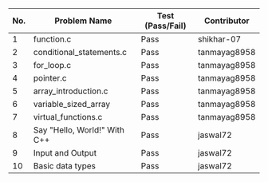 

|No.| Problem Name                 | Test (Pass/Fail) | Contributor |  
|---|------------------------------|------------------|-------------|  
| 1 | function.c                   |     Pass         |shikhar-07   |  
| 2 | conditional_statements.c     |     Pass         |tanmayag8958 |  
| 3 | for_loop.c                   |     Pass         |tanmayag8958 |  
| 4 | pointer.c                    |     Pass         |tanmayag8958 |  
| 5 | array_introduction.c         |     Pass         |tanmayag8958 |  
| 6 | variable_sized_array         |     Pass         |tanmayag8958 |  
| 7 | virtual_functions.c          |     Pass         |tanmayag8958 |  
| 8 | Say "Hello, World!" With C++ |     Pass         |jaswal72     |  
| 9 | Input and Output             |     Pass         |jaswal72     |  
| 10| Basic data types             |     Pass         |jaswal72     |  
